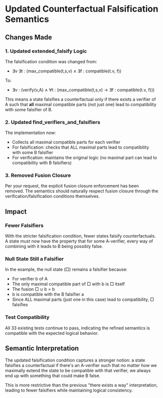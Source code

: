 # Updated Counterfactual Falsification Semantics

## Changes Made

### 1. Updated extended_falsify Logic

The falsification condition was changed from:
- ∃v ∃t : (max_compatible(t,s,v) ∧ ∃f : compatible(t.v, f))

To:
- ∃v : (verify(v,A) ∧ ∀t : (max_compatible(t,s,v) → ∃f : compatible(t.v, f)))

This means a state falsifies a counterfactual only if there exists a verifier of A such that **all** maximal compatible parts (not just one) lead to compatibility with some falsifier of B.

### 2. Updated find_verifiers_and_falsifiers

The implementation now:
- Collects all maximal compatible parts for each verifier
- For falsification: checks that ALL maximal parts lead to compatibility with some B falsifier
- For verification: maintains the original logic (no maximal part can lead to compatibility with B falsifiers)

### 3. Removed Fusion Closure

Per your request, the explicit fusion closure enforcement has been removed. The semantics should naturally respect fusion closure through the verification/falsification conditions themselves.

## Impact

### Fewer Falsifiers
With the stricter falsification condition, fewer states falsify counterfactuals. A state must now have the property that for some A-verifier, every way of combining with it leads to B being possibly false.

### Null State Still a Falsifier
In the example, the null state (□) remains a falsifier because:
- For verifier b of A
- The only maximal compatible part of □ with b is □ itself
- The fusion □ ∪ b = b
- b is compatible with the B falsifier a
- Since ALL maximal parts (just one in this case) lead to compatibility, □ falsifies

### Test Compatibility
All 33 existing tests continue to pass, indicating the refined semantics is compatible with the expected logical behavior.

## Semantic Interpretation

The updated falsification condition captures a stronger notion: a state falsifies a counterfactual if there's an A-verifier such that no matter how we maximally extend the state to be compatible with that verifier, we always end up with something that could make B false.

This is more restrictive than the previous "there exists a way" interpretation, leading to fewer falsifiers while maintaining logical consistency.
